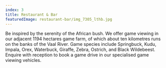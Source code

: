 ```yaml
---
index: 3
title: Restaurant & Bar
featuredImage: restaurant-bar/img_7305_lthb.jpg
---
```


Be inspired by the serenity of the African bush. We offer game viewing in our adjacent 1194 hectares game farm, of which about ten kilometres runs on the banks of the Vaal River. Game species include Springbuck, Kudu, Impala, Orex, Waterbuck, Giraffe, Zebra, Ostrich, and Black Wildebeest. Enquire with reception to book a game drive in our specialised game viewing vehicles.
